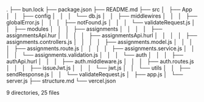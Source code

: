 .
├── bun.lock
├── package.json
├── README.md
├── src
│   ├── App
│   │   ├── config
│   │   │   └── db.js
│   │   ├── middlewires
│   │   │   ├── globalError.js
│   │   │   ├── notFound.js
│   │   │   └── validateRequest.js
│   │   ├── modules
│   │   │   ├── assignments
│   │   │   │   ├── assignmentsApi.hur
│   │   │   │   ├── assignmentsApi.hurl
│   │   │   │   ├── assignments.controllers.js
│   │   │   │   ├── assignments.model.js
│   │   │   │   ├── assignments.route.js
│   │   │   │   ├── assignments.service.js
│   │   │   │   └── assignments.validation.js
│   │   │   └── auth
│   │   │       ├── authApi.hurl
│   │   │       ├── auth.middleware.js
│   │   │       ├── auth.routes.js
│   │   │       ├── issueJwt.js
│   │   │       └── jwt.js
│   │   └── utils
│   │       ├── sendResponse.js
│   │       └── validateRequest.js
│   ├── app.js
│   └── server.js
├── structure.md
└── vercel.json

9 directories, 25 files
